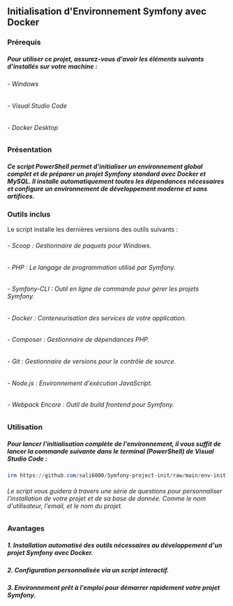 ## Initialisation d'Environnement Symfony avec Docker

### Prérequis
##### Pour utiliser ce projet, assurez-vous d'avoir les éléments suivants d'installés sur votre machine :
###### - Windows

###### - Visual Studio Code

###### - Docker Desktop



### Présentation
##### Ce script PowerShell permet d'initialiser un environnement global complet et de préparer un projet Symfony standard avec Docker et MySQL. Il installe automatiquement toutes les dépendances nécessaires et configure un environnement de développement moderne et sans artifices.


### Outils inclus
Le script installe les dernières versions des outils suivants :

###### - Scoop : Gestionnaire de paquets pour Windows.

###### - PHP : Le langage de programmation utilisé par Symfony.

###### - Symfony-CLI : Outil en ligne de commande pour gérer les projets Symfony.

###### - Docker : Conteneurisation des services de votre application.

###### - Composer : Gestionnaire de dépendances PHP.

###### - Git : Gestionnaire de versions pour le contrôle de source.

###### - Node.js : Environnement d'exécution JavaScript.

###### - Webpack Encore : Outil de build frontend pour Symfony.



### Utilisation

##### Pour lancer l'initialisation complète de l'environnement, il vous suffit de lancer la commande suivante dans le terminal (PowerShell) de Visual Studio Code :

```powershell
irm https://github.com/sali6000/Symfony-project-init/raw/main/env-init.ps1 | iex
```
###### Le script vous guidera à travers une série de questions pour personnaliser l'installation de votre projet et de sa base de donnée. Comme le nom d'utilisateur, l'email, et le nom du projet.

### Avantages
##### 1. Installation automatisé des outils nécessaires au développement d'un projet Symfony avec Docker.
##### 2. Configuration personnalisée via un script interactif.
##### 3. Environnement prêt à l'emploi pour démarrer rapidement votre projet Symfony.
